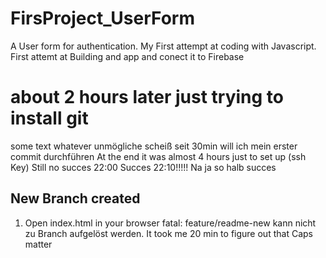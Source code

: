 # FirsProject_UserForm
A User form for authentication. 
My First attempt at coding with Javascript. 
First attemt at Building and app and conect it to Firebase
# about 2 hours later just trying to install git

some text 
whatever 
unmögliche scheiß seit 30min will ich mein erster commit durchführen 
At the end it was almost 4 hours just to set up (ssh Key)
Still no succes 22:00
Succes 22:10!!!!! 
Na ja so halb succes

## New Branch created 
1. Open index.html in your browser
fatal: feature/readme-new kann nicht zu Branch aufgelöst werden.
It took me 20 min to figure out that Caps matter



